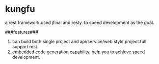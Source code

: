 # kungfu #
a rest framework.used jfinal and resty. to speed development as the goal.

###features###
1. can build both single project and api/service/web style project.full support rest.
2. embedded code generation capability. help you to achieve speed development.
